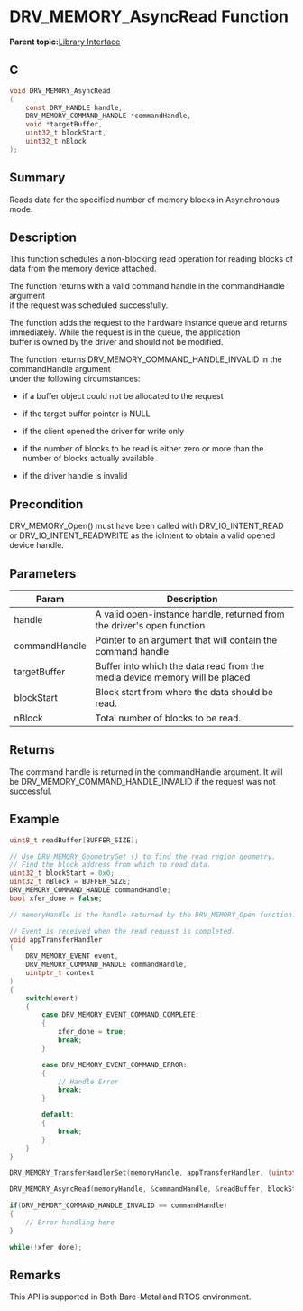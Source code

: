 # DRV\_MEMORY\_AsyncRead Function

**Parent topic:**[Library Interface](GUID-E18B0923-4286-4E08-A2EB-9A482E0063AE.md)

## C

```c
void DRV_MEMORY_AsyncRead
(
    const DRV_HANDLE handle,
    DRV_MEMORY_COMMAND_HANDLE *commandHandle,
    void *targetBuffer,
    uint32_t blockStart,
    uint32_t nBlock
);
```

## Summary

Reads data for the specified number of memory blocks in Asynchronous mode.

## Description

This function schedules a non-blocking read operation for reading blocks of<br />data from the memory device attached.

The function returns with a valid command handle in the commandHandle argument<br />if the request was scheduled successfully.

The function adds the request to the hardware instance queue and returns<br />immediately. While the request is in the queue, the application<br />buffer is owned by the driver and should not be modified.

The function returns DRV\_MEMORY\_COMMAND\_HANDLE\_INVALID in the commandHandle argument<br />under the following circumstances:

-   if a buffer object could not be allocated to the request

-   if the target buffer pointer is NULL

-   if the client opened the driver for write only

-   if the number of blocks to be read is either zero or more than the number of blocks actually available

-   if the driver handle is invalid


## Precondition

DRV\_MEMORY\_Open\(\) must have been called with DRV\_IO\_INTENT\_READ or DRV\_IO\_INTENT\_READWRITE as the ioIntent to obtain a valid opened device handle.

## Parameters

|Param|Description|
|-----|-----------|
|handle|A valid open-instance handle, returned from the driver's open function|
|commandHandle|Pointer to an argument that will contain the command handle|
|targetBuffer|Buffer into which the data read from the media device memory will be placed|
|blockStart|Block start from where the data should be read.|
|nBlock|Total number of blocks to be read.|

## Returns

The command handle is returned in the commandHandle argument. It will be DRV\_MEMORY\_COMMAND\_HANDLE\_INVALID if the request was not successful.

## Example

```c
uint8_t readBuffer[BUFFER_SIZE];

// Use DRV_MEMORY_GeometryGet () to find the read region geometry.
// Find the block address from which to read data.
uint32_t blockStart = 0x0;
uint32_t nBlock = BUFFER_SIZE;
DRV_MEMORY_COMMAND_HANDLE commandHandle;
bool xfer_done = false;

// memoryHandle is the handle returned by the DRV_MEMORY_Open function.

// Event is received when the read request is completed.
void appTransferHandler
(
    DRV_MEMORY_EVENT event,
    DRV_MEMORY_COMMAND_HANDLE commandHandle,
    uintptr_t context
)
{
    switch(event)
    {
        case DRV_MEMORY_EVENT_COMMAND_COMPLETE:
        {
            xfer_done = true;
            break;
        }

        case DRV_MEMORY_EVENT_COMMAND_ERROR:
        {
            // Handle Error
            break;
        }

        default:
        {
            break;
        }
    }
}

DRV_MEMORY_TransferHandlerSet(memoryHandle, appTransferHandler, (uintptr_t)NULL);

DRV_MEMORY_AsyncRead(memoryHandle, &commandHandle, &readBuffer, blockStart, nBlock);

if(DRV_MEMORY_COMMAND_HANDLE_INVALID == commandHandle)
{
    // Error handling here
}

while(!xfer_done);

```

## Remarks

This API is supported in Both Bare-Metal and RTOS environment.

